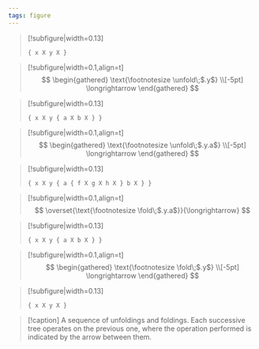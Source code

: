 ```yaml
---
tags: figure
---
```


> [!subfigure|width=0.13]
> ```{.folding-tree root="$\\T_1$"}
> { x X y X }
> ```

> [!subfigure|width=0.1,align=t]
> $$
> \begin{gathered}
> \text{\footnotesize \unfold\;$.y$} \\[-5pt]
> \longrightarrow
> \end{gathered}
> $$

> [!subfigure|width=0.13]
> ```{.folding-tree root="$\\T_2$"}
> { x X y { a X b X } }
> ```

> [!subfigure|width=0.1,align=t]
> $$
> \begin{gathered}
> \text{\footnotesize \unfold\;$.y.a$} \\[-5pt]
> \longrightarrow
> \end{gathered}
> $$

> [!subfigure|width=0.13]
> ```{.folding-tree root="$\\T_3$"}
> { x X y { a { f X g X h X } b X } }
> ```

> [!subfigure|width=0.1,align=t]
> $$
> \overset{\text{\footnotesize \fold\;$.y.a$}}{\longrightarrow}
> $$

> [!subfigure|width=0.13]
> ```{.folding-tree root="$\\T_4$"}
> { x X y { a X b X } }
> ```

> [!subfigure|width=0.1,align=t]
> $$
> \begin{gathered}
> \text{\footnotesize \fold\;$.y$} \\[-5pt]
> \longrightarrow
> \end{gathered}
> $$

> [!subfigure|width=0.13]
> ```{.folding-tree root="$\\T_5$"}
> { x X y X }
> ```

> [!caption]
> A sequence of unfoldings and foldings. Each successive tree operates on the previous one, where the operation performed is indicated by the arrow between them.
